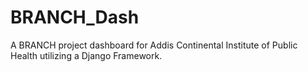 # BRANCH_Dash
A BRANCH project dashboard for Addis Continental Institute of Public Health utilizing a Django Framework.

